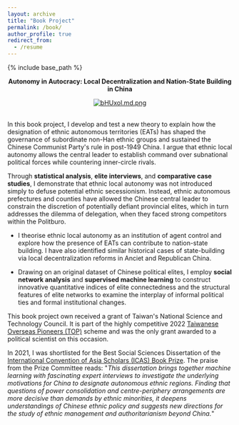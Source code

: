 ```yaml
---
layout: archive
title: "Book Project"
permalink: /book/
author_profile: true
redirect_from:
  - /resume
---
```


{% include base_path %}

<html>
<p align="center">
<b>Autonomy in Autocracy: Local Decentralization and Nation-State Building in China</p></b>
<p align="center">
<a href="https://freeimage.host/i/bHUxol"><img src="https://iili.io/bHUxol.md.png" alt="bHUxol.md.png" border="0"></a><br/><a target='_blank' href='https://freeimage.host/'></a><br/>
</p>
</html>

In this book project, I develop and test a new theory to explain how the designation of ethnic autonomous territories (EATs) has shaped the governance of subordinate non-Han ethnic groups and sustained the Chinese Communist Party's rule in post-1949 China. I argue that ethnic local autonomy allows the central leader to establish command over subnational political forces while countering inner-circle rivals.

Through **statistical analysis**, **elite interviews**, and **comparative case studies**, I demonstrate that ethnic local autonomy was not introduced simply to defuse potential ethnic secessionism. Instead, ethnic autonomous prefectures and counties have allowed the Chinese central leader to constrain the discretion of potentially defiant provincial elites, which in turn addresses the dilemma of delegation, when they faced strong competitors within the Politburo. 

  - I theorise ethnic local autonomy as an institution of agent control and explore how the presence of EATs can contribute to nation-state building. I have also identified similar historical cases of state-building via local decentralization reforms in Anciet and Republican China.

  - Drawing on an original dataset of Chinese political elites, I employ **social network analysis** and **supervised machine learning** to construct innovative quantitative indices of elite connectedness and the structural features of elite networks to examine the interplay of informal political ties and formal institutional changes.

This book project own received a grant of Taiwan's National Science and Technology Council. It is part of the highly competitive 2022 [Taiwanese Overseas Pioneers (TOP)](https://www.stpi.narl.org.tw/public/top.htm) scheme and was the only grant awarded to a political scientist on this occasion.

In 2021, I was shortlisted for the Best Social Sciences Dissertation of the [International Convention of Asia Scholars (ICAS) Book Prize](https://www.iias.asia/the-newsletter/article/ibp-2021-english-language-edition-social-sciences). The praise from the Prize Committee reads: "*This dissertation brings together machine learning with fascinating expert interviews to investigate the underlying motivations for China to designate autonomous ethnic regions. Finding that questions of power consolidation and centre-periphery arrangements are more decisive than demands by ethnic minorities, it deepens understandings of Chinese ethnic policy and suggests new directions for the study of ethnic management and authoritarianism beyond China.*"